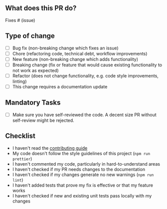 ## What does this PR do?

<!-- Please include a summary of the change and which issue is fixed. Please also include relevant motivation and context. List any dependencies that are required for this change. -->

Fixes # (issue)

<!-- Please provide a loom video for visual changes to speed up reviews
 Loom Video: https://www.loom.com/
-->

## Type of change

<!-- Please delete bullets that are not relevant. -->

- [ ] Bug fix (non-breaking change which fixes an issue)
- [ ] Chore (refactoring code, technical debt, workflow improvements)
- [ ] New feature (non-breaking change which adds functionality)
- [ ] Breaking change (fix or feature that would cause existing functionality to not work as expected)
- [ ] Refactor (does not change functionality, e.g. code style improvements, linting)
- [ ] This change requires a documentation update

## Mandatory Tasks

- [ ] Make sure you have self-reviewed the code. A decent size PR without self-review might be rejected.

## Checklist

<!-- Remove bullet points below that don't apply to you -->

- I haven't read the [contributing guide](https://github.com/langfuse/langfuse/blob/main/CONTRIBUTING.md)
- My code doesn't follow the style guidelines of this project (`npm run prettier`)
- I haven't commented my code, particularly in hard-to-understand areas
- I haven't checked if my PR needs changes to the documentation
- I haven't checked if my changes generate no new warnings (`npm run lint`)
- I haven't added tests that prove my fix is effective or that my feature works
- I haven't checked if new and existing unit tests pass locally with my changes
